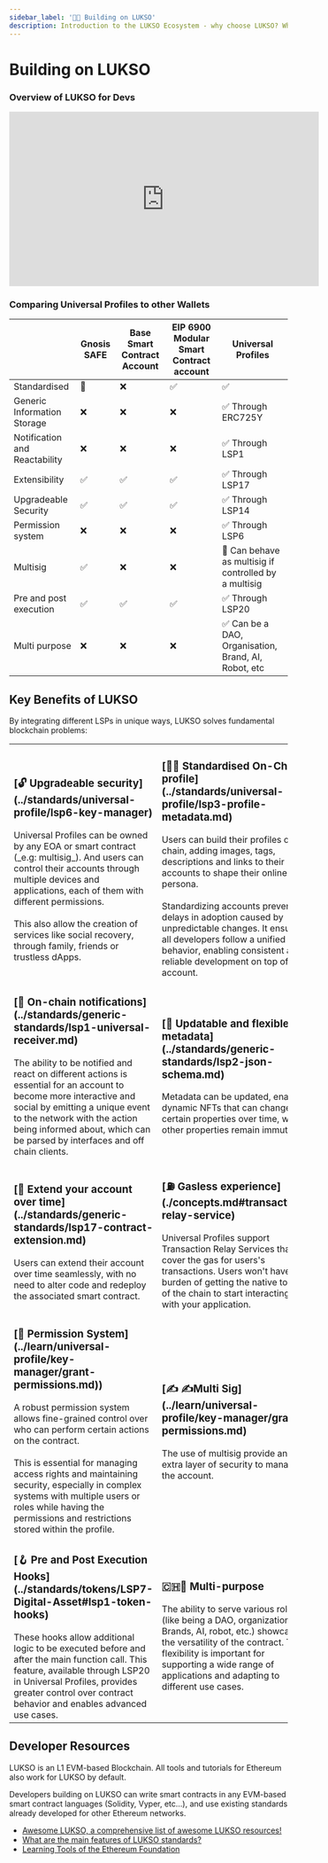 ```yaml
---
sidebar_label: '👷🏽 Building on LUKSO'
description: Introduction to the LUKSO Ecosystem - why choose LUKSO? Who is LUKSO intended for?
---
```


# Building on LUKSO

### Overview of LUKSO for Devs

<div class="video-container">
<iframe width="560" height="315" src="https://www.youtube.com/embed/kJ5_6LN6mZc?si=7NWn-odkk8KmSDLz" title="YouTube video player" frameborder="0" allow="accelerometer; autoplay; clipboard-write; encrypted-media; gyroscope; picture-in-picture; web-share" referrerpolicy="strict-origin-when-cross-origin" allowfullscreen></iframe>
</div>

### Comparing Universal Profiles to other Wallets

|                               | Gnosis SAFE | Base Smart Contract Account | EIP 6900 Modular Smart Contract account | Universal Profiles                                    |
| ----------------------------- | ----------- | --------------------------- | --------------------------------------- | ----------------------------------------------------- |
| Standardised                  | 🔶          | ❌                          | ✅                                      | ✅                                                    |
| Generic Information Storage   | ❌          | ❌                          | ❌                                      | ✅ Through ERC725Y                                    |
| Notification and Reactability | ❌          | ❌                          | ❌                                      | ✅ Through LSP1                                       |
| Extensibility                 | ✅          | ✅                          | ✅                                      | ✅ Through LSP17                                      |
| Upgradeable Security          | ✅          | ✅                          | ✅                                      | ✅ Through LSP14                                      |
| Permission system             | ❌          | ❌                          | ❌                                      | ✅ Through LSP6                                       |
| Multisig                      | ✅          | ❌                          | ❌                                      | 🔶 Can behave as multisig if controlled by a multisig |
| Pre and post execution        | ✅          | ✅                          | ✅                                      | ✅ Through LSP20                                      |
| Multi purpose                 | ❌          | ❌                          | ❌                                      | ✅ Can be a DAO, Organisation, Brand, AI, Robot, etc  |

## Key Benefits of LUKSO

By integrating different LSPs in unique ways, LUKSO solves fundamental blockchain problems:

<table class="lsp-features">
    <tr>
        <td><h3>[🔓 Upgradeable security](../standards/universal-profile/lsp6-key-manager)</h3>Universal Profiles can be owned by any EOA or smart contract (_e.g: multisig_). And users can control their accounts through multiple devices and applications, each of them with different permissions.<br /><br /> This also allow the creation of services like social recovery, through family, friends or trustless dApps.</td>
        <td><h3>[👩‍🎤 Standardised On-Chain profile](../standards/universal-profile/lsp3-profile-metadata.md)</h3>Users can build their profiles on-chain, adding images, tags, descriptions and links to their accounts to shape their online persona. <br /> <br /> Standardizing accounts prevents delays in adoption caused by unpredictable changes. It ensures all developers follow a unified behavior, enabling consistent and reliable development on top of the account. </td>
    </tr>
    <tr>
        <td><h3>[📢 On-chain notifications](../standards/generic-standards/lsp1-universal-receiver.md)</h3>The ability to be notified and react on different actions is essential for an account to become more interactive and social by emitting a unique event to the network with the action being informed about, which can be parsed by interfaces and off chain clients.</td>
        <td><h3>[📝 Updatable and flexible metadata](../standards/generic-standards/lsp2-json-schema.md)</h3>Metadata can be updated, enabling dynamic NFTs that can change certain properties over time, while other properties remain immutable.</td>
    </tr>
    <tr>
        <td><h3>[💫 Extend your account over time](../standards/generic-standards/lsp17-contract-extension.md)</h3>Users can extend their account over time seamlessly, with no need to alter code and redeploy the associated smart contract.</td>
        <td><h3>[⛽️ Gasless experience](./concepts.md#transaction-relay-service)</h3>Universal Profiles support Transaction Relay Services that cover the gas for users's transactions. Users won't have the burden of getting the native token of the chain to start interacting with your application.</td>
    </tr>
    <tr>
        <td><h3>[🚦 Permission System](../learn/universal-profile/key-manager/grant-permissions.md))</h3>A robust permission system allows fine-grained control over who can perform certain actions on the contract.<br /> <br /> This is essential for managing access rights and maintaining security, especially in complex systems with multiple users or roles while having the permissions and restrictions stored within the profile.</td>
        <td><h3>[✍️ ✍️Multi Sig](../learn/universal-profile/key-manager/grant-permissions.md)</h3>The use of multisig provide an extra layer of security to manage the account.</td>
    </tr>
    <tr>
        <td><h3>[🪝 Pre and Post Execution Hooks](../standards/tokens/LSP7-Digital-Asset#lsp1-token-hooks)</h3>These hooks allow additional logic to be executed before and after the main function call. This feature, available through LSP20 in Universal Profiles, provides greater control over contract behavior and enables advanced use cases.</td>
        <td><h3>🇨🇭🔪 Multi-purpose</h3>The ability to serve various roles (like being a DAO, organization, Brands, AI, robot, etc.) showcases the versatility of the contract. This flexibility is important for supporting a wide range of applications and adapting to different use cases.</td>
    </tr>
</table>

## Developer Resources

LUKSO is an L1 EVM-based Blockchain. All tools and tutorials for Ethereum also work for LUKSO by default.

Developers building on LUKSO can write smart contracts in any EVM-based smart contract languages (Solidity, Vyper, etc...), and use existing standards already developed for other Ethereum networks.

- [Awesome LUKSO, a comprehensive list of awesome LUKSO resources!](https://github.com/lukso-network/awesome-lukso)
- [What are the main features of LUKSO standards?](../faq/onboarding/lukso-standards.md#what-are-the-main-features-of-lsps)
- [Learning Tools of the Ethereum Foundation](https://ethereum.org/en/developers/learning-tools/)
